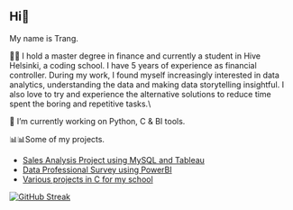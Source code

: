 ## Hi👋

<!--
**TrangPham93/TrangPham93** is a ✨ _special_ ✨ repository because its `README.md` (this file) appears on your GitHub profile.

- 🔭 I’m currently working on ...
- 🌱 I’m currently learning ...
- 👯 I’m looking to collaborate on ...
- 🤔 I’m looking for help with ...
- 💬 Ask me about ...
- 📫 How to reach me: ...
- 😄 Pronouns: ...
- ⚡ Fun fact: ...
-->
My name is Trang.

🪪🪪 I hold a master degree in finance and currently a student in Hive Helsinki, a coding school.
I have 5 years of experience as financial controller. 
During my work, I found myself increasingly interested in data analytics, understanding the data and making data storytelling insightful. I also love to try and experience the alternative solutions to reduce time spent the boring and repetitive tasks.\

🔭 I’m currently working on Python, C & BI tools.

📊📊Some of my projects.
- [Sales Analysis Project using MySQL and Tableau](https://github.com/TrangPham93/Sales_Analysis_Portfolio_MySQL_Tableau.git)
- [Data Professional Survey using PowerBI](https://github.com/TrangPham93/Data_Professional_Survey_Power_BI.git)
- [Various projects in C for my school](https://github.com/TrangPham93/Hive_Helsinki.git)

  
[![GitHub Streak](https://streak-stats.demolab.com/?user=TrangPham93)](https://git.io/streak-stats)

